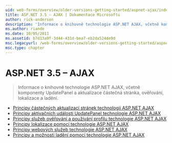 ```yaml
---
uid: web-forms/overview/older-versions-getting-started/aspnet-ajax/index
title: ASP.NET 3.5 – AJAX | Dokumentace Microsoftu
author: rick-anderson
description: 'Informace o knihovně technologie ASP.NET AJAX, včetně komponenty UpdatePanel a aktualizace částečná stránka, ověřování, lokalizace a ladění.'
ms.author: riande
ms.date: 10/05/2011
ms.assetid: b7d13a9f-3d44-431d-bea7-eb2da524de9d
msc.legacyurl: /web-forms/overview/older-versions-getting-started/aspnet-ajax
msc.type: chapter
---
```

<a name="aspnet-35---ajax"></a>ASP.NET 3.5 – AJAX
====================
> Informace o knihovně technologie ASP.NET AJAX, včetně komponenty UpdatePanel a aktualizace částečná stránka, ověřování, lokalizace a ladění.


- [Principy částečných aktualizací stránek technologií ASP.NET AJAX](understanding-partial-page-updates-with-asp-net-ajax.md)
- [Principy aktivačních událostí UpdatePanel technologie ASP.NET AJAX](understanding-asp-net-ajax-updatepanel-triggers.md)
- [Principy služeb ověřování a používání profilu technologie ASP.NET AJAX](understanding-asp-net-ajax-authentication-and-profile-application-services.md)
- [Principy lokalizace pomocí technologie ASP.NET AJAX](understanding-asp-net-ajax-localization.md)
- [Principy webových služeb technologie ASP.NET AJAX](understanding-asp-net-ajax-web-services.md)
- [Principy a možnosti ladění pomocí technologie ASP.NET AJAX](understanding-asp-net-ajax-debugging-capabilities.md)
